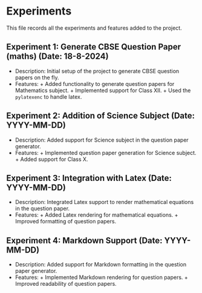 # Experiments

This file records all the experiments and features added to the project.

## Experiment 1: Generate CBSE Question Paper (maths) (Date: 18-8-2024)

* Description: Initial setup of the project to generate CBSE question papers on the fly.
* Features:
        + Added functionality to generate question papers for Mathematics subject.
        + Implemented support for Class XII.
        + Used the ```pylatexenc``` to handle latex.
  







## Experiment 2: Addition of Science Subject (Date: YYYY-MM-DD)

* Description: Added support for Science subject in the question paper generator.
* Features:
        + Implemented question paper generation for Science subject.
        + Added support for Class X.

## Experiment 3: Integration with Latex (Date: YYYY-MM-DD)

* Description: Integrated Latex support to render mathematical equations in the question paper.
* Features:
        + Added Latex rendering for mathematical equations.
        + Improved formatting of question papers.

## Experiment 4: Markdown Support (Date: YYYY-MM-DD)

* Description: Added support for Markdown formatting in the question paper generator.
* Features:
        + Implemented Markdown rendering for question papers.
        + Improved readability of question papers.
